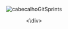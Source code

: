 <div align="center">

![cabecalhoGitSprints](https://github.com/user-attachments/assets/fee2129e-d62d-4c98-a18e-c4baaf886950)

<\div>
